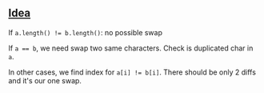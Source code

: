 ## [Idea](https://leetcode.com/problems/buddy-strings/discuss/141780/Easy-Understood)

If ```a.length() != b.length()```: no possible swap

If ```a == b```, we need swap two same characters. Check is duplicated char in ```a```.

In other cases, we find index for ```a[i] != b[i]```. There should be only 2 diffs and it's our one swap.

